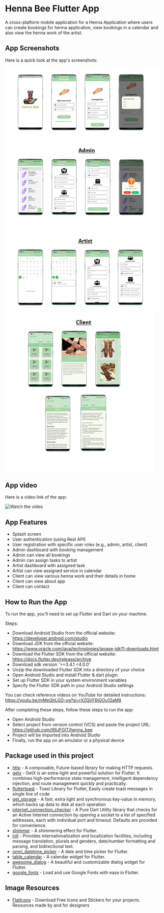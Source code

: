 # Henna Bee Flutter App

A cross-platform mobile application for a Henna Application where users can create bookings for henna application, view bookings in a calendar and also view the henna work of the artist.

## App Screenshots

Here is a quick look at the app's screenshots:

![screenshot](assets/images/screen11.png)
![screenshot](assets/images/screen22.png)

## App video

Here is a video link of the app:

![Watch the video](https://youtube.com/shorts/LOKpoJMVBgI)

## App Features
- Splash screen
- User authentication (using Rest API)
- User registration with specific user roles (e.g., admin, artist, client)
- Admin dashboard with booking management
- Admin can view all bookings
- Admin can assign tasks to artist
- Artist dashboard with assigned task
- Artist can view assigned service in calendar
- Client can view various henna work and their details in home
- Client can view about app
- Client can contact

## How to Run the App

To run the app, you'll need to set up Flutter and Dart on your machine.

Steps:
- Download Android Studio from the official website: https://developer.android.com/studio
- Download JDK from the official website: https://www.oracle.com/java/technologies/javase-jdk11-downloads.html
- Download the Flutter SDK from the official website: https://docs.flutter.dev/release/archive
- Download sdk version '>=3.4.1 <4.0.0'
- Unzip the downloaded Flutter SDK into a directory of your choice
- Open Android Studio and install Flutter & dart plugin
- Set up Flutter SDK in your system environment variables
- Specify the Flutter SDK path in your Android Studio settings

You can check reference videos on YouTube for detailed instructions:
https://youtu.be/mMeQhLGD-og?si=rXZQVFBjGOu12aM8


After completing these steps, follow these steps to run the app:
- Open Android Studio
- Select project from version control (VCS) and paste the project URL: https://github.com/99JFGIT/henna_bee
- Project will be imported into Android Studio
- Finally, run the app on an emulator or a physical device

## Package used in this project
- [http](https://pub.dev/packages/http) - A composable, Future-based library for making HTTP requests.
- [getx](https://pub.dev/packages/get) - GetX is an extra-light and powerful solution for Flutter. It combines high-performance state management, intelligent dependency injection, and route management quickly and practically.
- [fluttertoast](https://pub.dev/packages/fluttertoast) - Toast Library for Flutter, Easily create toast messages in single line of code
- [get_storage](https://pub.dev/packages/get_storage) - A fast, extra light and synchronous key-value in memory, which backs up data to disk at each operation
- [internet_connection_checker](https://pub.dev/packages/internet_connection_checker) - A Pure Dart Utility library that checks for an Active Internet connection by opening a socket to a list of specified addresses, each with individual port and timeout. Defaults are provided for convenience.
- [shimmer](https://pub.dev/packages/shimmer) - A shimmering effect for Flutter.
- [intl](https://pub.dev/packages/intl) - Provides internationalization and localization facilities, including message translation, plurals and genders, date/number formatting and parsing, and bidirectional text.
- [omni_datetime_picker](https://pub.dev/packages/omni_datetime_picker) - A date and time picker for Flutter.
- [table_calendar](https://pub.dev/packages/table_calendar) - A calendar widget for Flutter.
- [awesome_dialog](https://pub.dev/packages/awesome_dialog) - A beautiful and customizable dialog widget for Flutter.
- [google_fonts](https://pub.dev/packages/google_fonts) - Load and use Google Fonts with ease in Flutter.

## Image Resources
- [FlatIcons](https://www.flaticon.com/) - Download Free Icons and Stickers for your projects. Resources made by and for designers
